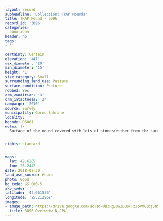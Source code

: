 ```yaml
---
layout: record
subheadline: 'Collection: TRAP Mounds'
title: TRAP Mound - 3096
record_id: '3096'
categories:
- 3000-3999
header: no
tags:
- ''

certainty: Certain
elevation: '447'
max_diameter: '20'
min_diameter: '15'
height: '1'
size_category: Small
surrounding_land_use: Pasture
surface_condition: Pasture
robbed: Yes
crm_condition: '3'
crm_intactness: '2'
campaign: '2010'
source: Survey
municipality: Gorno Sahrane
locality: ''
bgcode: DS001
notes: |-
  Surface of the mound covered with lots of stones/either from the surrounding pasture or from the mound.


rights: standard


maps:
  lat: 42.6285
  lon: 25.2442
date: 2018-08-30
land_use_source: Photo
photo: Good
bg_code: GS 006-5
akb_code: ''
latitude: '42.661536'
longitude: '25.212962'
images:
- image_path: https://drive.google.com/uc?id=0B3Rg88wZDQscTzJoVm81bjJnS2s
  title: 3096_Overweiw_N.JPG
---
```

